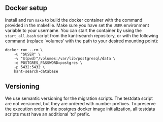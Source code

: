 ## Docker setup

Install and run `make` to build the docker container with the command provided in the makefile. Make sure you have set the `USER` environment variable to your username. You can start the container by using the `start_all.bash` script from the kant-search repository, or with the following command (replace 'volumes' with the path to your desired mounting point):

```
docker run --rm \
    -u "$USER" \
    -v "$(pwd)"/volumes:/var/lib/postgresql/data \
    -e POSTGRES_PASSWORD=postgres \
    -p 5432:5432 \
    kant-search-database
```

## Versioning

We use semantic versioning for the migration scripts. The testdata script are not versioned, but they are ordered with number prefixes. To preserve the execution order in the postgres docker image initialization, all testdata scripts must have an additional 'td' prefix.
